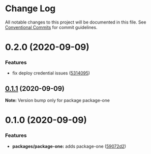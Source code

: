 # Change Log

All notable changes to this project will be documented in this file.
See [Conventional Commits](https://conventionalcommits.org) for commit guidelines.

# 0.2.0 (2020-09-09)


### Features

* fix deploy credential issues ([5314095](https://github.com/LeeMellon/semver-practice/commit/5314095da74e8b2d841e8c65f8a2b6c4e784a1d3))





## [0.1.1](https://github.com/LeeMellon/semver-practice/compare/package-one@0.1.0...package-one@0.1.1) (2020-09-09)

**Note:** Version bump only for package package-one





# 0.1.0 (2020-09-09)


### Features

* **packages/package-one:** adds package-one ([59072d2](https://github.com/LeeMellon/semver-practice/commit/59072d2eef81ab43143c4ac50f09a8fe37490001))
